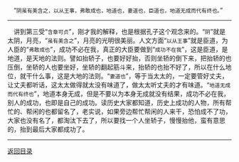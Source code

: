 &emsp;“``阴虽有美含之，以从王事，弗敢成也，地道也，妻道也，臣道也，地道无成而代有终也。``”
___
&emsp;讲到第三受“``含章可贞``”，刚才我的解释，也是根据孔子这个观念来的。“``阴``”就是太阴，月亮，“``虽有美含之``”，月亮的光明很美丽。人文方面“``以从王事``”就是臣道，为人臣的“``弗敢成也``”，成功不必在我，真正的大臣要做到“``成功不在我``”，这是臣道，是地道，是天地的法则。譬如抬轿子，也要好好抬，否则坐轿的倒下来，把抬轿的也压倒，坐轿的人也要坐好，坐轿的翻起筋斗来，抬轿的也抬不好了，所以在什么地位，就干什么事，这是大地的法则。“``妻道也``”，等于当太太的，一定要管好丈夫，让丈夫都听话，这太太做得就太没有味道了，做太太听丈夫的才有味道。“``地道无成而代有终也``”，地道本身无成，但是不要以为本身无成就没有结果，成功不必在我，别人的成功，也即是自己的成功。读历史大家都知道，历史上成功的人物，所有帮忙的、帮闲的也都留名了，老实说，如果旁边帮忙帮闲的人来干，恐怕成不了功，大家也没有名了，都淘汰下去了，所以要找一个人坐轿子，慢慢抬他，蛮有意思的，抬到最后大家都成功了。
___
[返回目录](../../master/README.md#目录)